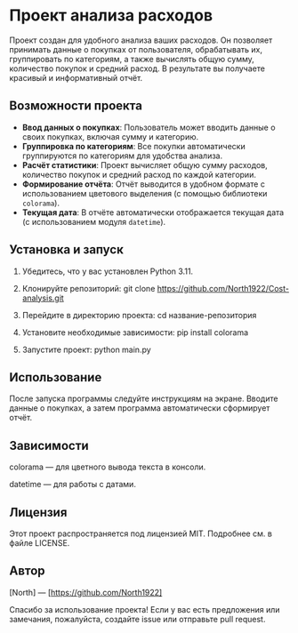 # Проект анализа расходов

Проект создан для удобного анализа ваших расходов. Он позволяет принимать данные о покупках от пользователя, обрабатывать их, группировать по категориям, а также вычислять общую сумму, количество покупок и средний расход. В результате вы получаете красивый и информативный отчёт.

## Возможности проекта

- **Ввод данных о покупках**: Пользователь может вводить данные о своих покупках, включая сумму и категорию.
- **Группировка по категориям**: Все покупки автоматически группируются по категориям для удобства анализа.
- **Расчёт статистики**: Проект вычисляет общую сумму расходов, количество покупок и средний расход по каждой категории.
- **Формирование отчёта**: Отчёт выводится в удобном формате с использованием цветового выделения (с помощью библиотеки `colorama`).
- **Текущая дата**: В отчёте автоматически отображается текущая дата (с использованием модуля `datetime`).

## Установка и запуск

1. Убедитесь, что у вас установлен Python 3.11.
2. Клонируйте репозиторий:
   git clone https://github.com/North1922/Cost-analysis.git

3. Перейдите в директорию проекта:
   cd название-репозитория

4. Установите необходимые зависимости:
   pip install colorama

5. Запустите проект:
   python main.py
         
## Использование
   После запуска программы следуйте инструкциям на экране. Вводите данные о покупках, а затем программа автоматически сформирует отчёт.

## Зависимости
   colorama — для цветного вывода текста в консоли.

   datetime — для работы с датами.

## Лицензия
   Этот проект распространяется под лицензией MIT. Подробнее см. в файле LICENSE.

## Автор
[North] — [https://github.com/North1922]

Спасибо за использование проекта! Если у вас есть предложения или замечания, пожалуйста, создайте issue или отправьте pull request.
